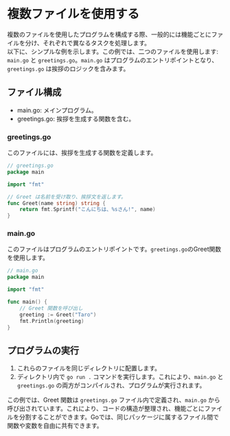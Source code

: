 # 複数ファイルを使用する

複数のファイルを使用したプログラムを構成する際、一般的には機能ごとにファイルを分け、それぞれで異なるタスクを処理します。  
以下に、シンプルな例を示します。この例では、二つのファイルを使用します: `main.go` と `greetings.go`。`main.go` はプログラムのエントリポイントとなり、`greetings.go` は挨拶のロジックを含みます。

## ファイル構成
- main.go: メインプログラム。
- greetings.go: 挨拶を生成する関数を含む。

### greetings.go
このファイルには、挨拶を生成する関数を定義します。
```go
// greetings.go
package main

import "fmt"

// Greet は名前を受け取り、挨拶文を返します。
func Greet(name string) string {
    return fmt.Sprintf("こんにちは、%sさん!", name)
}
```

### main.go
このファイルはプログラムのエントリポイントです。`greetings.go`のGreet関数を使用します。

```go
// main.go
package main

import "fmt"

func main() {
    // Greet 関数を呼び出し
    greeting := Greet("Taro")
    fmt.Println(greeting)
}
```

## プログラムの実行
1. これらのファイルを同じディレクトリに配置します。
2. ディレクトリ内で `go run .` コマンドを実行します。これにより、`main.go` と `greetings.go` の両方がコンパイルされ、プログラムが実行されます。

この例では、Greet 関数は `greetings.go` ファイル内で定義され、`main.go` から呼び出されています。これにより、コードの構造が整理され、機能ごとにファイルを分割することができます。Goでは、同じパッケージに属するファイル間で関数や変数を自由に共有できます。
